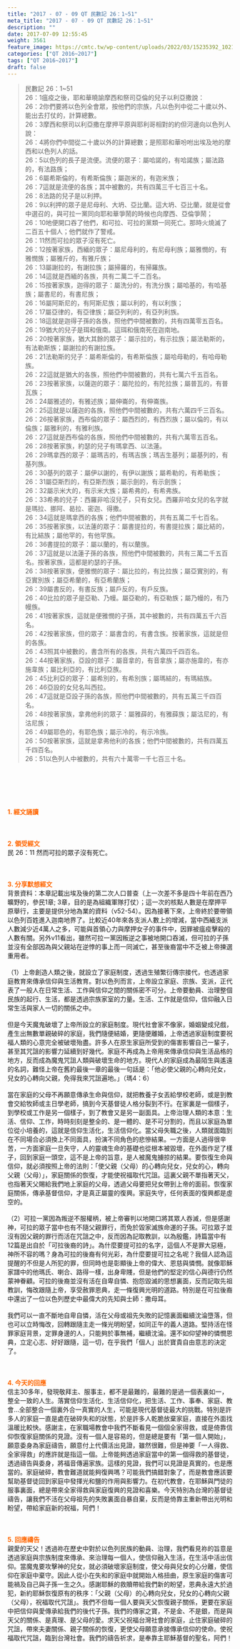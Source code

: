 ```yaml
---
title: "2017 - 07 - 09 QT 民數記 26：1~51"
meta_title: "2017 - 07 - 09 QT 民數記 26：1~51"
description: ""
date: 2017-07-09 12:55:45
weight: 3561
feature_image: https://cmtc.tw/wp-content/uploads/2022/03/15235392_10211799862337740_180693556567566654_o-1.webp
categories: ["QT 2016~2017"]
tags: ["QT 2016~2017"]
draft: false
---
```


<blockquote>民數記 26：1~51<br />
26：1瘟疫之後，耶和華曉諭摩西和祭司亞倫的兒子以利亞撒說：<br />
26：2你們要將以色列全會眾，按他們的宗族，凡以色列中從二十歲以外、能出去打仗的，計算總數。<br />
26：3摩西和祭司以利亞撒在摩押平原與耶利哥相對的約但河邊向以色列人說：<br />
26：4將你們中間從二十歲以外的計算總數；是照耶和華吩咐出埃及地的摩西和以色列人的話。<br />
26：5以色列的長子是流便。流便的眾子：屬哈諾的，有哈諾族；屬法路的，有法路族；<br />
26：6屬希斯倫的，有希斯倫族；屬迦米的，有迦米族；<br />
26：7這就是流便的各族；其中被數的，共有四萬三千七百三十名。<br />
26：8法路的兒子是以利押。<br />
26：9以利押的眾子是尼母利、大坍、亞比蘭。這大坍、亞比蘭，就是從會中選召的，與可拉一黨同向耶和華爭鬧的時候也向摩西、亞倫爭鬧；<br />
26：10地便開口吞了他們，和可拉、可拉的黨類一同死亡。那時火燒滅了二百五十個人；他們就作了警戒。<br />
26：11然而可拉的眾子沒有死亡。<br />
26：12按著家族，西緬的眾子：屬尼母利的，有尼母利族；屬雅憫的，有雅憫族；屬雅斤的，有雅斤族；<br />
26：13屬謝拉的，有謝拉族；屬掃羅的，有掃羅族。<br />
26：14這就是西緬的各族，共有二萬二千二百名。<br />
26：15按著家族，迦得的眾子：屬洗分的，有洗分族；屬哈基的，有哈基族；屬書尼的，有書尼族；<br />
26：16屬阿斯尼的，有阿斯尼族；屬以利的，有以利族；<br />
26：17屬亞律的，有亞律族；屬亞列利的，有亞列利族。<br />
26：18這就是迦得子孫的各族，照他們中間被數的，共有四萬零五百名。<br />
26：19猶大的兒子是珥和俄南。這珥和俄南死在迦南地。<br />
26：20按著家族，猶大其餘的眾子：屬示拉的，有示拉族；屬法勒斯的，有法勒斯族；屬謝拉的有謝拉族。<br />
26：21法勒斯的兒子：屬希斯倫的，有希斯倫族；屬哈母勒的，有哈母勒族。<br />
26：22這就是猶大的各族，照他們中間被數的，共有七萬六千五百名。<br />
26：23按著家族，以薩迦的眾子：屬陀拉的，有陀拉族；屬普瓦的，有普瓦族；<br />
26：24屬雅述的，有雅述族；屬伸崙的，有伸崙族。<br />
26：25這就是以薩迦的各族，照他們中間被數的，共有六萬四千三百名。<br />
26：26按著家族，西布倫的眾子：屬西烈的，有西烈族；屬以倫的，有以倫族；屬雅利的，有雅利族。<br />
26：27這就是西布倫的各族，照他們中間被數的，共有六萬零五百名。<br />
26：28按著家族，約瑟的兒子有瑪拿西、以法蓮。<br />
26：29瑪拿西的眾子：屬瑪吉的，有瑪吉族；瑪吉生基列；屬基列的，有基列族。<br />
26：30基列的眾子：屬伊以謝的，有伊以謝族；屬希勒的，有希勒族；<br />
26：31屬亞斯烈的，有亞斯烈族；屬示劍的，有示劍族；<br />
26：32屬示米大的，有示米大族；屬希弗的，有希弗族。<br />
26：33希弗的兒子：西羅非哈沒兒子，只有女兒。西羅非哈女兒的名字就是瑪拉、挪阿、曷拉、密迦、得撒。<br />
26：34這就是瑪拿西的各族；他們中間被數的，共有五萬二千七百名。<br />
26：35按著家族，以法蓮的眾子：屬書提拉的，有書提拉族；屬比結的，有比結族；屬他罕的，有他罕族。<br />
26：36書提拉的眾子：屬以蘭的，有以蘭族。<br />
26：37這就是以法蓮子孫的各族，照他們中間被數的，共有三萬二千五百名。按著家族，這都是約瑟的子孫。<br />
26：38按著家族，便雅憫的眾子：屬比拉的，有比拉族；屬亞實別的，有亞實別族；屬亞希蘭的，有亞希蘭族；<br />
26：39屬書反的，有書反族；屬戶反的，有戶反族。<br />
26：40比拉的眾子是亞勒、乃幔。屬亞勒的，有亞勒族；屬乃幔的，有乃幔族。<br />
26：41按著家族，這就是便雅憫的子孫，其中被數的，共有四萬五千六百名。<br />
26：42按著家族，但的眾子：屬書含的，有書含族。按著家族，這就是但的各族。<br />
26：43照其中被數的，書含所有的各族，共有六萬四千四百名。<br />
26：44按著家族，亞設的眾子：屬音拿的，有音拿族；屬亦施韋的，有亦施韋族；屬比利亞的，有比利亞族。<br />
26：45比利亞的眾子：屬希別的，有希別族；屬瑪結的，有瑪結族。<br />
26：46亞設的女兒名叫西拉。<br />
26：47這就是亞設子孫的各族，照他們中間被數的，共有五萬三千四百名。<br />
26：48按著家族，拿弗他利的眾子：屬雅薛的，有雅薛族；屬沽尼的，有沽尼族；<br />
26：49屬耶色的，有耶色族；屬示冷的，有示冷族。<br />
26：50按著家族，這就是拿弗他利的各族；他們中間被數的，共有四萬五千四百名。<br />
26：51以色列人中被數的，共有六十萬零一千七百三十名。</blockquote><br />
&nbsp;<br />
<br />
&nbsp;<br />
<br />
<span style="color: #ff6600;"><strong>1. </strong><strong>經文誦讀</strong></span><br />
<br />
<span style="color: #ff6600;"><strong> </strong></span><br />
<br />
<span style="color: #ff6600;"><strong>2. </strong><strong>領受經文<br />
</strong></span>民 26：11 然而可拉的眾子沒有死亡。<br />
<br />
&nbsp;<br />
<br />
<span style="color: #ff6600;"><strong>3. 分享默想經文<br />
</strong></span>背景資料：本章記載出埃及後的第二次人口普查（上一次差不多是四十年前在西乃曠野的，參民1章; 3章，目的是為組織軍隊打仗）；這一次的核點人數是在摩押平原舉行，主要是提供分地為業的資料（v52-54）。因為接著下來，上帝終於要帶領以色列百姓進入迦南地界了。比較近40年來各支派人數上的增減，當中西緬支派人數減少近4萬人之多，可能與首領心力與摩押女子的事件中，因罪被瘟疫擊殺的人數有關。另外v11看出，雖然可拉一黨因叛逆之事被地開口吞滅，但可拉的子孫並沒有全部因為與父親站在逆悖的事上而一同滅亡，甚至後裔當中不乏被上帝揀選重用者。<br />
<br />
（1）上帝創造人類之後，就設立了家庭制度，透過生殖繁衍傳宗接代，也透過家庭教育來傳承信仰與生活教育。對以色列而言，上帝設立家庭、宗族、支派，正代表了一般人在日常生活、工作與信仰之間的關係密不可分。上帝要動員、治理整個民族的起行、生活，都是透過宗族家室的力量。生活、工作就是信仰，信仰融入日常生活與家人一切的關係之中。<br />
<br />
但是今天魔鬼破壞了上帝所設立的家庭制度。現代社會家不像家，婚姻變成兒戲，產生出無數單親破碎的家庭，我們隨便結婚，更隨便離婚，上帝透過家庭制度要祝福人類的心意完全被破壞殆盡。許多人在原生家庭所受到的傷害影響自己一輩子，甚至其咒詛的影響力延續到好幾代。家庭不再成為上帝用來傳承信仰與生活品格的地方，反而成為魔鬼咒詛人類與破壞生命的地方。現代人的家庭成為最陌生與遙遠的名詞，難怪上帝在舊約最後一章的最後一句話是：「他必使父親的心轉向兒女，兒女的心轉向父親，免得我來咒詛遍地。」（瑪4：6）<br />
<br />
當在家庭的父母不再願意傳承生命與信仰，就把教養子女丟給學校老師，或是到教會交給牧師或主日學老師，搞到今天基督徒人格分裂到不行。在家裏是一個樣子，到學校或工作是另一個樣子，到了教會又是另一副面具。上帝治理人類的本意：生活、信仰、工作，時時刻刻是整全的、是一體的、是不可分割的，而且以家庭為單位從小培養的，這就是信仰生活化，生活信仰化。當父母失職之後，人類就面臨到在不同場合必須換上不同面具，扮演不同角色的悲慘結果。一方面是人過得很辛苦，一方面家庭一旦失守，人的靈魂生命的基礎也從根本被毀壞，在外面作足了樣子，回到家庭一頭空，這不是上帝的旨意，是人被魔鬼擄掠的結果。要恢復生命與信仰，就必須按照上帝的法則：「使父親（父母）的心轉向兒女，兒女的心，轉向父親（父母）」，家庭關係的恢復，才能使祝福取代咒詛。這裏父親不單指著天父，也指著天父賜給我們地上家庭的父母，透過父母要把兒女帶到上帝的面前。恢復家庭關係，傳承基督信仰，才是真正屬靈的復興。家庭失守，任何表面的復興都是虛空的。<br />
<br />
（2）可拉一黨因為叛逆不服權柄，被上帝審判以地開口將其眾人吞滅，但是感謝神，可拉的眾子當中也有不隨父親罪行，而免於毀家滅族命運的子孫。可拉眾子並沒有因父親的罪行而活在咒詛之中，反而因為記取教訓，以為殷鑑，詩篇當中有12篇是出自於「可拉後裔的詩」。為什麼要提可拉的名字，這個人不是罪大惡極，神所不容的嗎？身為可拉的後裔有何光彩，為什麼要提可拉之名呢？我個人認為這提醒的不但是人所犯的罪，但同時也是彰顯後上帝的偉大、恩慈與憐憫。就像耶穌家譜中的他瑪氏、喇合、路得一樣，出身卑賤，但是他們的堅定的信心與德行仍然蒙神眷顧。可拉的後裔並沒有活在自卑自憐、抱怨毀滅的思想裏面，反而記取先祖教訓，悔改跟隨上帝，享受赦罪恩典，走一條復興光明的道路。特別是在可拉後裔中還出了一位以色列歷史中最偉大的先知與士師：撒母耳。<br />
<br />
我們可以一直不斷地自卑自憐，活在父母或祖先失敗的記憶裏面繼續沈淪墮落，但也可以立時悔改，回轉跟隨主走一條光明盼望，如同正午的義人道路。堅持活在怪罪家庭背景，定罪身邊的人，只能夠於事無補，繼續沈淪。還不如仰望神的憐憫恩典，立定心志、好好跟隨，這一切，在乎我們「個人」出於寶貴自由意志的決定了。<br />
<br />
&nbsp;<br />
<br />
<span style="color: #ff6600;"><strong>4. 今天的回應<br />
</strong></span>信主30多年，發現敬拜主、服事主，都不是最難的，最難的是過一個表裏如一，整全一致的人生。落實信仰生活化、生活信仰化，把生活、工作、事奉、家庭、教會…全部整合一個裏外合一真實的人生，可能是現代基督徒最大的挑戰。特別是許多人的家庭一直是處在破碎失和的狀態，於是許多人乾脆放棄家庭，直接在外面找溫暖比較快。感謝主，在家職場教會中我們不斷看見一個個全家得救，或是倚靠信仰恢復家庭關係的見證。沒有一個人是容易的，但是總是要有「第一個人開始」，願意委身為家庭禱告，願意付上代價活出見證，雖然很難，但是神要「一人得救、全家得救」的應許就是指這一個。上帝能夠透過家庭當中的第一個得救的基督徒，透過禱告與委身，將福音傳遍家族。這樣的見證，我們可以見證是真實的，也是應當的。家庭破碎，教會難道就能夠復興嗎？可能我們搞錯對象了，而是教會應該要幫助基督徒回到家庭中發揮光和鹽的作用與影響力。在初代教會，在耶穌與門徒的服事裏面，總是帶來全家得救與家庭復興的見證和喜樂。今天特別為台灣的基督徒禱告，讓我們不活在父母祖先的失敗裏面自暴自棄，反而是倚靠主重新帶出光明和盼望，帶給家庭新的祝福，阿們！<br />
<br />
&nbsp;<br />
<br />
<span style="color: #ff6600;"><strong>5. 回應禱告<br />
</strong></span>親愛的天父！透過祢在歷史中對於以色列民族的動員、治理，我們看見祢的旨意是透過家庭與宗族制度來傳承、來治理每一個人，使信仰融入生活，在生活中活出信仰。當魔鬼要攻擊神的兒女，就必須破壞家庭制度，使父母與兒女的心分離，使信仰在家庭中棄守。因此人從小在失和的家庭中就開始人格扭曲，原生家庭的傷害可能禍及自己與子孫一生之久。感謝耶穌的救贖帶給我們新的盼望，恩典永遠大於過犯，新約耶穌恢復原有的秩序：「父親（父母）的心轉向兒女，兒女的心轉向父親（父母），祝福取代咒詛」。我們不但每一個人要與天父恢復親子關係，更要在家庭中把信仰與愛傳承給我們的後代子孫。我們的傳家之寶，不是金、不是銀，而是與天父的關係、是真理、是父母的愛。求天父祝福台灣社會的家庭，止住家庭破碎的咒詛，帶來夫妻關係、親子關係的恢復，更使父母願意承接傳承信仰的使命。使祝福取代咒詛，臨到台灣社會。我們的禱告祈求，是奉靠主耶穌基督的聖名，阿們！
        